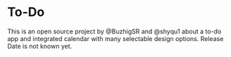 # To-Do
This is an open source project by @BuzhigSR and @shyqu1 about a to-do app and integrated calendar with many selectable design options.
Release Date is not known yet.
